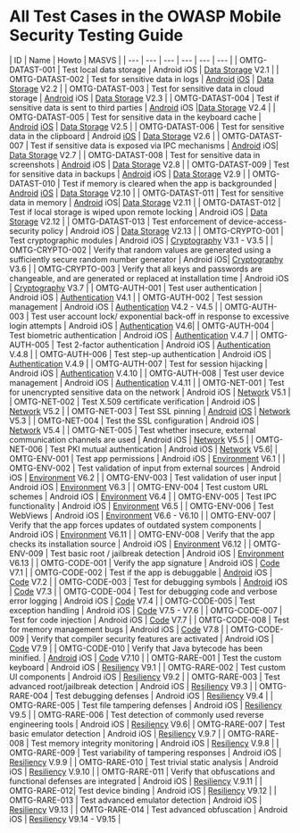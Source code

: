 # All Test Cases in the OWASP Mobile Security Testing Guide

| ID | Name | Howto | MASVS |
| --- | --- | --- | --- | --- | --- |
| OMTG-DATAST-001 | Test local data storage | Android iOS | [Data Storage](https://github.com/OWASP/owasp-masvs/blob/master/Document/0x07-V2-Data_Storage_and_Privacy_requirements.md) V2.1 |
| OMTG-DATAST-002 | Test for sensitive data in logs | [Android](Document/Testcases/0x01a_OMTG-DATAST_Android.md#OMTG-DATAST-002) [iOS](Document/Testcases/0x02a_OMTG-DATAST_iOS.md#OMTG-DATAST-002) | [Data Storage](https://github.com/OWASP/owasp-masvs/blob/master/Document/0x07-V2-Data_Storage_and_Privacy_requirements.md) V2.2 |
| OMTG-DATAST-003 | Test for sensitive data in cloud storage | [Android](Document/Testcases/0x01a_OMTG-DATAST_Android.md#OMTG-DATAST-003) iOS | [Data Storage](https://github.com/OWASP/owasp-masvs/blob/master/Document/0x07-V2-Data_Storage_and_Privacy_requirements.md) V2.3 |
| OMTG-DATAST-004 | Test if sensitive data is sent to third parties | [Android](Document/Testcases/0x01a_OMTG-DATAST_Android.md#OMTG-DATAST-004) iOS |[Data Storage](https://github.com/OWASP/owasp-masvs/blob/master/Document/0x07-V2-Data_Storage_and_Privacy_requirements.md) V2.4 |
| OMTG-DATAST-005 | Test for sensitive data in the keyboard cache | [Android](Document/Testcases/0x01a_OMTG-DATAST_Android.md#OMTG-DATAST-005) [iOS](Document/Testcases/0x02a_OMTG-DATAST_iOS.md#OMTG-DATAST-005) | [Data Storage](https://github.com/OWASP/owasp-masvs/blob/master/Document/0x07-V2-Data_Storage_and_Privacy_requirements.md) V2.5 |
| OMTG-DATAST-006 | Test for sensitive data in the clipboard  |  Android [iOS](Document/Testcases/0x02a_OMTG-DATAST_iOS.md#OMTG-DATAST-006) | [Data Storage](https://github.com/OWASP/owasp-masvs/blob/master/Document/0x07-V2-Data_Storage_and_Privacy_requirements.md) V2.6 |
| OMTG-DATAST-007 | Test if sensitive data is exposed via IPC mechanisms | [Android](Document/Testcases/0x01a_OMTG-DATAST_Android.md#OMTG-DATAST-007) iOS| [Data Storage](https://github.com/OWASP/owasp-masvs/blob/master/Document/0x07-V2-Data_Storage_and_Privacy_requirements.md) V2.7 |
| OMTG-DATAST-008 | Test for sensitive data in screenshots |  [Android](Document/Testcases/0x01a_OMTG-DATAST_Android.md#OMTG-DATAST-008) iOS | [Data Storage](https://github.com/OWASP/owasp-masvs/blob/master/Document/0x07-V2-Data_Storage_and_Privacy_requirements.md) V2.8 |
| OMTG-DATAST-009 | Test for sensitive data in backups | [Android](Document/Testcases/0x01a_OMTG-DATAST_Android.md#OMTG-DATAST-009) iOS | [Data Storage](https://github.com/OWASP/owasp-masvs/blob/master/Document/0x07-V2-Data_Storage_and_Privacy_requirements.md) V2.9 |
| OMTG-DATAST-010 | Test if memory is cleared when the app is backgrounded | [Android](Document/Testcases/0x01a_OMTG-DATAST_Android.md#OMTG-DATAST-010) [iOS](Document/Testcases/0x02a_OMTG-DATAST_iOS.md#OMTG-DATAST-010) | [Data Storage](https://github.com/OWASP/owasp-masvs/blob/master/Document/0x07-V2-Data_Storage_and_Privacy_requirements.md) V2.10 |
| OMTG-DATAST-011 | Test for sensitive data in memory | [Android](Document/Testcases/0x01a_OMTG-DATAST_Android.md#OMTG-DATAST-011) iOS| [Data Storage](https://github.com/OWASP/owasp-masvs/blob/master/Document/0x07-V2-Data_Storage_and_Privacy_requirements.md) V2.11 |
| OMTG-DATAST-012 | Test if local storage is wiped upon remote locking |  Android iOS | [Data Storage](https://github.com/OWASP/owasp-masvs/blob/master/Document/0x07-V2-Data_Storage_and_Privacy_requirements.md) V2.12 |
| OMTG-DATAST-013 | Test enforcement of device-access-security policy |  Android iOS | [Data Storage](https://github.com/OWASP/owasp-masvs/blob/master/Document/0x07-V2-Data_Storage_and_Privacy_requirements.md) V2.13 |
| OMTG-CRYPTO-001 | Test cryptographic modules |  Android iOS | [Cryptography](https://github.com/OWASP/owasp-masvs/blob/master/Document/0x08-V3-Cryptography_Verification_Requirements.md) V3.1 - V3.5 |
| OMTG-CRYPTO-002 | Verify that random values are generated using a sufficiently secure random number generator | Android iOS| [Cryptography](https://github.com/OWASP/owasp-masvs/blob/master/Document/0x08-V3-Cryptography_Verification_Requirements.md) V3.6 |
| OMTG-CRYPTO-003 | Verify that all keys and passwords are changeable, and are generated or replaced at installation time | Android iOS | [Cryptography](https://github.com/OWASP/owasp-masvs/blob/master/Document/0x08-V3-Cryptography_Verification_Requirements.md) V3.7 |
| OMTG-AUTH-001 | Test user authentication |  Android iOS | [Authentication](https://github.com/OWASP/owasp-masvs/blob/master/Document/0x09-V4-Authentication_and_Session_Management%20Requirements.md) V4.1 |
| OMTG-AUTH-002 | Test session management |  Android iOS | [Authentication](https://github.com/OWASP/owasp-masvs/blob/master/Document/0x09-V4-Authentication_and_Session_Management%20Requirements.md) V4.2 - V4.5 |
| OMTG-AUTH-003 | Test user account lock/ exponential back-off in response to excessive login attempts |  Android iOS | [Authentication](https://github.com/OWASP/owasp-masvs/blob/master/Document/0x09-V4-Authentication_and_Session_Management%20Requirements.md) V4.6|
| OMTG-AUTH-004 | Test biometric authentication |  Android iOS | [Authentication](https://github.com/OWASP/owasp-masvs/blob/master/Document/0x09-V4-Authentication_and_Session_Management%20Requirements.md) V.4.7 |
| OMTG-AUTH-005 | Test 2-factor authentication |  Android iOS | [Authentication](https://github.com/OWASP/owasp-masvs/blob/master/Document/0x09-V4-Authentication_and_Session_Management%20Requirements.md) V.4.8 |
| OMTG-AUTH-006 | Test step-up authentication |  Android iOS | [Authentication](https://github.com/OWASP/owasp-masvs/blob/master/Document/0x09-V4-Authentication_and_Session_Management%20Requirements.md) V.4.9 |
| OMTG-AUTH-007 | Test for session hijacking |  Android iOS | [Authentication](https://github.com/OWASP/owasp-masvs/blob/master/Document/0x09-V4-Authentication_and_Session_Management%20Requirements.md) V.4.10 |
| OMTG-AUTH-008 | Test user device management |  Android iOS | [Authentication](https://github.com/OWASP/owasp-masvs/blob/master/Document/0x09-V4-Authentication_and_Session_Management%20Requirements.md) V.4.11 |
| OMTG-NET-001 | Test for unencrypted sensitive data on the network |  Android iOS | [Network](https://github.com/OWASP/owasp-masvs/blob/master/Document/0x10-V5_Network_communication_requirements.md) V5.1 |
| OMTG-NET-002 | Test X.509 certificate verification |  Android iOS | [Network](https://github.com/OWASP/owasp-masvs/blob/master/Document/0x10-V5_Network_communication_requirements.md) V5.2 |
| OMTG-NET-003 | Test SSL pinning |  [Android](Document/Testcases/0x01d_OMTG-NET_Android.md#OMTG-NET-003) [iOS](Document/Testcases/0x02d_OMTG-NET_iOS.md#OMTG-NET-003) | [Network](https://github.com/OWASP/owasp-masvs/blob/master/Document/0x10-V5_Network_communication_requirements.md) V5.3 |
| OMTG-NET-004 | Test the SSL configuration |  Android iOS | [Network](https://github.com/OWASP/owasp-masvs/blob/master/Document/0x10-V5_Network_communication_requirements.md) V5.4 |
| OMTG-NET-005 | Test whether insecure, external communication channels are used | Android iOS | [Network](https://github.com/OWASP/owasp-masvs/blob/master/Document/0x10-V5_Network_communication_requirements.md) V5.5 |
| OMTG-NET-006 | Test PKI mutual authentication |  Android iOS | [Network](https://github.com/OWASP/owasp-masvs/blob/master/Document/0x10-V5_Network_communication_requirements.md) V5.6|
| OMTG-ENV-001 | Test app permissions |  Android iOS | [Environment](https://github.com/OWASP/owasp-masvs/blob/master/Document/0x11-V6_Interaction_with_the_environment.md) V6.1 |
| OMTG-ENV-002 | Test validation of input from external sources |  Android iOS | [Environment](https://github.com/OWASP/owasp-masvs/blob/master/Document/0x11-V6_Interaction_with_the_environment.md) V6.2  |
| OMTG-ENV-003 | Test validation of user input |  Android iOS | [Environment](https://github.com/OWASP/owasp-masvs/blob/master/Document/0x11-V6_Interaction_with_the_environment.md) V6.3  |
| OMTG-ENV-004 | Test custom URL schemes |  Android iOS |  [Environment](https://github.com/OWASP/owasp-masvs/blob/master/Document/0x11-V6_Interaction_with_the_environment.md) V6.4  |
| OMTG-ENV-005 | Test IPC functionality | Android iOS | [Environment](https://github.com/OWASP/owasp-masvs/blob/master/Document/0x11-V6_Interaction_with_the_environment.md) V6.5  |
| OMTG-ENV-006 | Test WebViews |  Android iOS | [Environment](https://github.com/OWASP/owasp-masvs/blob/master/Document/0x11-V6_Interaction_with_the_environment.md) V6.6 - V6.10 |
| OMTG-ENV-007 | Verify that the app forces updates of outdated system components |  Android iOS | [Environment](https://github.com/OWASP/owasp-masvs/blob/master/Document/0x11-V6_Interaction_with_the_environment.md) V6.11 |
| OMTG-ENV-008 | Verify that the app checks its installation source |  Android iOS | [Environment](https://github.com/OWASP/owasp-masvs/blob/master/Document/0x11-V6_Interaction_with_the_environment.md) V6.12  |
| OMTG-ENV-009 | Test basic root / jailbreak detection |  Android iOS | [Environment](https://github.com/OWASP/owasp-masvs/blob/master/Document/0x11-V6_Interaction_with_the_environment.md) V6.13 |
| OMTG-CODE-001 | Verify the app signature |  Android iOS | [Code](https://github.com/OWASP/owasp-masvs/blob/master/Document/0x12-V7-Code_quality_and_build_setting_requirements.md) V7.1 |
| OMTG-CODE-002 | Test if the app is debuggable | [Android](https://github.com/OWASP/owasp-masvs/blob/master/Document/Testcases/0x01f_OMTG-CODE_Android.md#OMTG-CODE-002) iOS | [Code](Document/0x12-V7-Code_quality_and_build_setting_requirements.md) V7.2 |
| OMTG-CODE-003 | Test for debugging symbols |  [Android](https://github.com/OWASP/owasp-masvs/blob/master/Document/Testcases/0x01f_OMTG-CODE_Android.md#OMTG-CODE-003) iOS | [Code](Document/0x12-V7-Code_quality_and_build_setting_requirements.md) V7.3 |
| OMTG-CODE-004 | Test for debugging code and verbose error logging | Android iOS | [Code](https://github.com/OWASP/owasp-masvs/blob/master/Document/0x12-V7-Code_quality_and_build_setting_requirements.md) V7.4 |
| OMTG-CODE-005 | Test exception handling |  Android iOS | [Code](https://github.com/OWASP/owasp-masvs/blob/master/Document/0x12-V7-Code_quality_and_build_setting_requirements.md) V7.5 - V7.6 |
| OMTG-CODE-007 | Test for code injection |  Android iOS | [Code](https://github.com/OWASP/owasp-masvs/blob/master/Document/0x12-V7-Code_quality_and_build_setting_requirements.md) V7.7 |
| OMTG-CODE-008 | Test for memory management bugs |  Android iOS | [Code](https://github.com/OWASP/owasp-masvs/blob/master/Document/0x12-V7-Code_quality_and_build_setting_requirements.md) V7.8 |
| OMTG-CODE-009 | Verify that compiler security features are activated |  Android iOS | [Code](https://github.com/OWASP/owasp-masvs/blob/master/Document/0x12-V7-Code_quality_and_build_setting_requirements.md) V7.9 |
| OMTG-CODE-010 | Verify that Java bytecode has been minified. |  [Android](Document/Testcases/0x01f_OMTG-CODE_Android.md#OMTG-CODE-010) iOS | [Code](https://github.com/OWASP/owasp-masvs/blob/master/Document/0x12-V7-Code_quality_and_build_setting_requirements.md) V7.10 |
| OMTG-RARE-001 | Test the custom keyboard |  Android iOS | [Resiliency](https://github.com/OWASP/owasp-masvs/blob/master/Document/0x15-V9-Resiliency_Against_Reverse_Engineering_Requirements.md) V9.1 |
| OMTG-RARE-002 | Test custom UI components |  Android iOS | [Resiliency](https://github.com/OWASP/owasp-masvs/blob/master/Document/0x15-V9-Resiliency_Against_Reverse_Engineering_Requirements.md) V9.2 |
| OMTG-RARE-003 | Test advanced root/jailbreak detection |  Android iOS | [Resiliency](https://github.com/OWASP/owasp-masvs/blob/master/Document/0x15-V9-Resiliency_Against_Reverse_Engineering_Requirements.md) V9.3 |
| OMTG-RARE-004 | Test debugging defenses |  Android iOS | [Resiliency](https://github.com/OWASP/owasp-masvs/blob/master/Document/0x15-V9-Resiliency_Against_Reverse_Engineering_Requirements.md) V9.4 |
| OMTG-RARE-005 | Test file tampering defenses | Android iOS | [Resiliency](https://github.com/OWASP/owasp-masvs/blob/master/Document/0x15-V9-Resiliency_Against_Reverse_Engineering_Requirements.md) V9.5 |
| OMTG-RARE-006 | Test detection of commonly used reverse engineering tools |  Android iOS | [Resiliency](https://github.com/OWASP/owasp-masvs/blob/master/Document/0x15-V9-Resiliency_Against_Reverse_Engineering_Requirements.md) V9.6|
| OMTG-RARE-007 | Test basic emulator detection |  Android iOS | [Resiliency](https://github.com/OWASP/owasp-masvs/blob/master/Document/0x15-V9-Resiliency_Against_Reverse_Engineering_Requirements.md) V.9.7 |
| OMTG-RARE-008 | Test memory integrity monitoring |  Android iOS | [Resiliency](https://github.com/OWASP/owasp-masvs/blob/master/Document/0x15-V9-Resiliency_Against_Reverse_Engineering_Requirements.md) V.9.8 |
| OMTG-RARE-009 | Test variability of tampering responses |  Android iOS | [Resiliency](https://github.com/OWASP/owasp-masvs/blob/master/Document/0x15-V9-Resiliency_Against_Reverse_Engineering_Requirements.md) V.9.9 |
| OMTG-RARE-010 | Test trivial static analysis |  Android iOS | [Resiliency](https://github.com/OWASP/owasp-masvs/blob/master/Document/0x15-V9-Resiliency_Against_Reverse_Engineering_Requirements.md) V.9.10 |
| OMTG-RARE-011 | Verify that obfuscations and functional defenses are integrated |  Android iOS | [Resiliency](https://github.com/OWASP/owasp-masvs/blob/master/Document/0x15-V9-Resiliency_Against_Reverse_Engineering_Requirements.md) V.9.11 |
| OMTG-RARE-012| Test device binding |  Android iOS | [Resiliency](https://github.com/OWASP/owasp-masvs/blob/master/Document/0x15-V9-Resiliency_Against_Reverse_Engineering_Requirements.md) V9.12 |
| OMTG-RARE-013 | Test advanced emulator detection |  Android iOS | [Resiliency](https://github.com/OWASP/owasp-masvs/blob/master/Document/0x15-V9-Resiliency_Against_Reverse_Engineering_Requirements.md) V9.13 |
| OMTG-RARE-014 | Test advanced obfuscation |  Android iOS | [Resiliency](https://github.com/OWASP/owasp-masvs/blob/master/Document/0x15-V9-Resiliency_Against_Reverse_Engineering_Requirements.md) V9.14 - V9.15 |

